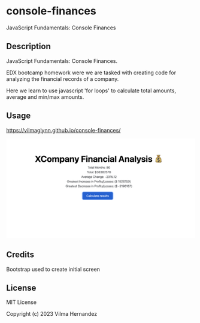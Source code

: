 # console-finances
JavaScript Fundamentals: Console Finances


## Description

JavaScript Fundamentals: Console Finances.

EDX bootcamp homework were we are tasked with creating code for analyzing the financial records of a company. 

Here we learn to use javascript 'for loops' to calculate total amounts, average and min/max amounts.


## Usage

https://vilmaglynn.github.io/console-finances/


![alt text](./assets/images/console-finances-screenshot.png)


## Credits

Bootstrap used to create initial screen

## License

MIT License

Copyright (c) 2023 Vilma Hernandez



